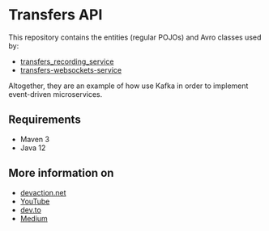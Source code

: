 # Transfers API
  
This repository contains the entities (regular POJOs) and Avro classes used by:  
 - [transfers_recording_service](https://github.com/VictorGil/transfers_recording_service/)
 - [transfers-websockets-service](https://github.com/VictorGil/transfers_websockets_service/)  
  
Altogether, they are an example of how use Kafka in order to implement event-driven microservices.  
  
## Requirements
  
 - Maven 3  
 - Java 12  

## More information on
  
 - [devaction.net](https://www.devaction.net/2019/08/event-driven-microservices.html)
 - [YouTube](https://youtu.be/w-Vy6_0buYo)
 - [dev.to](https://dev.to/victorgil/using-apache-kafka-to-implement-event-driven-microservices-af2)
 - [Medium](https://medium.com/@victorgil_91367/using-apache-kafka-to-implement-event-driven-microservices-810a26f1418f?sk=3e33f51f2958ae0cd5a265652d133316)
